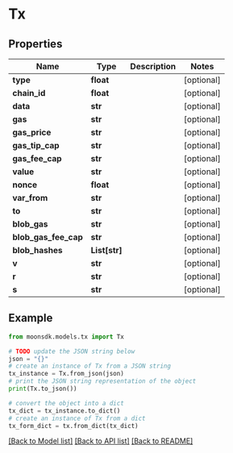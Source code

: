 # Tx

## Properties

| Name                    | Type           | Description | Notes       |
| ----------------------- | -------------- | ----------- | ----------- |
| **type**                | **float**      |             | \[optional] |
| **chain\_id**           | **float**      |             | \[optional] |
| **data**                | **str**        |             | \[optional] |
| **gas**                 | **str**        |             | \[optional] |
| **gas\_price**          | **str**        |             | \[optional] |
| **gas\_tip\_cap**       | **str**        |             | \[optional] |
| **gas\_fee\_cap**       | **str**        |             | \[optional] |
| **value**               | **str**        |             | \[optional] |
| **nonce**               | **float**      |             | \[optional] |
| **var\_from**           | **str**        |             | \[optional] |
| **to**                  | **str**        |             | \[optional] |
| **blob\_gas**           | **str**        |             | \[optional] |
| **blob\_gas\_fee\_cap** | **str**        |             | \[optional] |
| **blob\_hashes**        | **List\[str]** |             | \[optional] |
| **v**                   | **str**        |             | \[optional] |
| **r**                   | **str**        |             | \[optional] |
| **s**                   | **str**        |             | \[optional] |

## Example

```python
from moonsdk.models.tx import Tx

# TODO update the JSON string below
json = "{}"
# create an instance of Tx from a JSON string
tx_instance = Tx.from_json(json)
# print the JSON string representation of the object
print(Tx.to_json())

# convert the object into a dict
tx_dict = tx_instance.to_dict()
# create an instance of Tx from a dict
tx_form_dict = tx.from_dict(tx_dict)
```

[\[Back to Model list\]](./#documentation-for-models) [\[Back to API list\]](./#documentation-for-api-endpoints) [\[Back to README\]](./)
